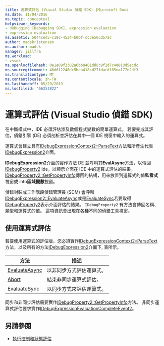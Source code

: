 ```yaml
---
title: 運算式評估 (Visual Studio 偵錯 SDK) |Microsoft Docs
ms.date: 11/04/2016
ms.topic: conceptual
helpviewer_keywords:
- debugging [Debugging SDK], expression evaluation
- expression evaluation
ms.assetid: 5044ced5-c18c-4534-b0bf-cc3e50cd57ac
author: madskristensen
ms.author: madsk
manager: jillfra
ms.workload:
- vssdk
ms.openlocfilehash: 0e1e09f2302a6bb8401dd8c9f2d7c48810d5ecdc
ms.sourcegitcommit: 40d612240dc5bea418cd27fdacdf85ea177e2df3
ms.translationtype: MT
ms.contentlocale: zh-TW
ms.lasthandoff: 05/29/2019
ms.locfileid: "66353822"
---
```

# <a name="expression-evaluation-visual-studio-debugging-sdk"></a>運算式評估 (Visual Studio 偵錯 SDK)
在中斷模式中，IDE 必須評估涉及數個程式變數的簡單運算式。 若要完成其評估，偵錯引擎 (DE) 必須剖析並評估在其中一個 IDE 視窗中輸入的運算式。

 運算式會建立具有[IDebugExpressionContext2::ParseText](../../extensibility/debugger/reference/idebugexpressioncontext2-parsetext.md)方法和所產生代表[IDebugExpression2](../../extensibility/debugger/reference/idebugexpression2.md)介面。

 **IDebugExpression2**介面的實作方法 DE 並呼叫其**EvalAsync**方法，以傳回[IDebugProperty2](../../extensibility/debugger/reference/idebugproperty2.md) ide，以顯示介面在 IDE 中的運算式評估的結果。 [IDebugProperty2::GetPropertyInfo](../../extensibility/debugger/reference/idebugproperty2-getpropertyinfo.md)傳回的結構，用來放置到運算式的值**監看式**視窗或 into**區域變數**視窗。

 偵錯封裝或工作階段偵錯管理員 (SDM) 會呼叫[IDebugExpression2::EvaluateAsync](../../extensibility/debugger/reference/idebugexpression2-evaluateasync.md)或是[EvaluateSync](../../extensibility/debugger/reference/idebugexpression2-evaluatesync.md)若要取得[IDebugProperty2](../../extensibility/debugger/reference/idebugproperty2.md)表示介面評估的結果。 `IDebugProperty2` 有方法會傳回名稱、 類型和運算式的值。 這項資訊會出現在各種不同的偵錯工具視窗。

## <a name="using-expression-evaluation"></a>使用運算式評估
 若要使用運算式的評估版，您必須實作[IDebugExpressionContext2::ParseText](../../extensibility/debugger/reference/idebugexpressioncontext2-parsetext.md)方法，以及所有的方法[IDebugExpression2](../../extensibility/debugger/reference/idebugexpression2.md)介面下, 表所示。

|方法|描述|
|------------|-----------------|
|[EvaluateAsync](../../extensibility/debugger/reference/idebugexpression2-evaluateasync.md)|以非同步方式評估運算式。|
|[Abort](../../extensibility/debugger/reference/idebugexpression2-abort.md)|結束非同步運算式評估。|
|[EvaluateSync](../../extensibility/debugger/reference/idebugexpression2-evaluatesync.md)|以同步方式來評估運算式。|

 同步和非同步評估需要實作[IDebugProperty2::GetPropertyInfo](../../extensibility/debugger/reference/idebugproperty2-getpropertyinfo.md)方法。 非同步運算式評估要求實作[IDebugExpressionEvaluationCompleteEvent2](../../extensibility/debugger/reference/idebugexpressionevaluationcompleteevent2.md)。

## <a name="see-also"></a>另請參閱
- [執行控制和狀態評估](../../extensibility/debugger/execution-control-and-state-evaluation.md)